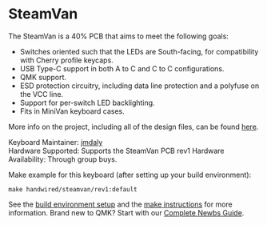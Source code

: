 # SteamVan

The SteamVan is a 40% PCB that aims to meet the following goals:

* Switches oriented such that the LEDs are South-facing, for
  compatibility with Cherry profile keycaps.
* USB Type-C support in both A to C and C to C configurations.
* QMK support.
* ESD protection circuitry, including data line protection and a
  polyfuse on the VCC line.
* Support for per-switch LED backlighting.
* Fits in MiniVan keyboard cases.

More info on the project, including all of the design files, can be found [here](https://github.com/jmdaly/steamvan).

Keyboard Maintainer: [jmdaly](https://github.com/jmdaly)  
Hardware Supported: Supports the SteamVan PCB rev1
Hardware Availability: Through group buys.

Make example for this keyboard (after setting up your build environment):

    make handwired/steamvan/rev1:default

See the [build environment setup](https://docs.qmk.fm/#/getting_started_build_tools) and the [make instructions](https://docs.qmk.fm/#/getting_started_make_guide) for more information. Brand new to QMK? Start with our [Complete Newbs Guide](https://docs.qmk.fm/#/newbs).
